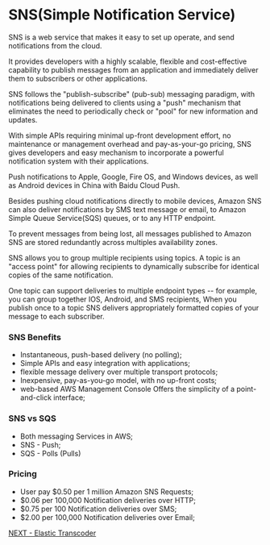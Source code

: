 # SNS(Simple Notification Service)  

SNS is a web service that makes it easy to set up operate, and send notifications from the cloud.  

It provides developers with a highly scalable, flexible and cost-effective capability to publish messages from an application and immediately deliver them to subscribers or other applications.  

SNS follows the "publish-subscribe" (pub-sub) messaging paradigm, with notifications being delivered to clients using a "push" mechanism that eliminates the need to periodically check or "pool" for new information and updates.  

With simple APIs requiring minimal up-front development effort, no maintenance or management overhead and pay-as-your-go pricing, SNS gives developers and easy mechanism to incorporate a powerful notification system with their applications.  

Push notifications to Apple, Google, Fire OS, and Windows devices, as well as Android devices in China with Baidu Cloud Push.  

Besides pushing cloud notifications directly to mobile devices, Amazon SNS can also deliver notifications by SMS text message or email, to Amazon Simple Queue Service(SQS) queues, or to any HTTP endpoint.  

To prevent messages from being lost, all messages published to Amazon SNS are stored redundantly across multiples availability zones.  

SNS allows you to group multiple recipients using topics. A topic is an "access point" for allowing recipients to dynamically subscribe for identical copies of the same notification.  

One topic can support deliveries to multiple endpoint types -- for example, you can group together IOS, Android, and SMS recipients, When you publish once to a topic SNS delivers appropriately formatted copies of your message to each subscriber.  


### SNS Benefits  

* Instantaneous, push-based delivery (no polling);  
* Simple APIs and easy integration with applications;  
* flexible message delivery over multiple transport protocols;  
* Inexpensive, pay-as-you-go model, with no up-front costs;  
* web-based AWS Management Console Offers the simplicity of a point-and-click interface;

### SNS vs SQS  

* Both messaging Services in AWS;  
* SNS - Push;  
* SQS - Polls (Pulls)  

### Pricing  

* User pay $0.50 per 1 million Amazon SNS Requests;  
* $0.06 per 100,000 Notification deliveries over HTTP;  
* $0.75 per 100 Notification deliveries over SMS;  
* $2.00 per 100,000 Notification deliveries over Email;  

[NEXT - Elastic Transcoder](elastic_transcoder.md)
